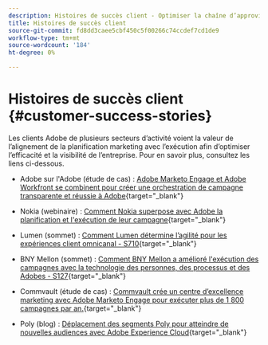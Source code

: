 ```yaml
---
description: Histoires de succès client - Optimiser la chaîne d’approvisionnement de Campaign avec Marketo et Workfront
title: Histoires de succès client
source-git-commit: fd8dd3caee5cbf450c5f00266c74ccdef7cd1de9
workflow-type: tm+mt
source-wordcount: '184'
ht-degree: 0%

---
```


# Histoires de succès client {#customer-success-stories}

Les clients Adobe de plusieurs secteurs d’activité voient la valeur de l’alignement de la planification marketing avec l’exécution afin d’optimiser l’efficacité et la visibilité de l’entreprise. Pour en savoir plus, consultez les liens ci-dessous.

* Adobe sur l&#39;Adobe (étude de cas) : [Adobe Marketo Engage et Adobe Workfront se combinent pour créer une orchestration de campagne transparente et réussie à Adobe](https://business.adobe.com/customer-success-stories/adobe-campaign-orchestration-case-study){target=&quot;_blank&quot;}

* Nokia (webinaire) : [Comment Nokia superpose avec Adobe la planification et l&#39;exécution de leur campagne](https://engage.adobe.com/MarWF22Q4WBR-Registration.html){target=&quot;_blank&quot;}

* Lumen (sommet) : [Comment Lumen détermine l’agilité pour les expériences client omnicanal - S710](https://business.adobe.com/summit/2022/sessions/how-lumen-drives-agility-for-omnichannel-customer-s710.html){target=&quot;_blank&quot;}

* BNY Mellon (sommet) : [Comment BNY Mellon a amélioré l&#39;exécution des campagnes avec la technologie des personnes, des processus et des Adobes - S127](https://business.adobe.com/events/experience-makers-live/2022/sessions/how-bny-mellon-improved-campaign-execution-with-pe-s127.html){target=&quot;_blank&quot;}

* Commvault (étude de cas) : [Commvault crée un centre d’excellence marketing avec Adobe Marketo Engage pour exécuter plus de 1 800 campagnes par an.](https://business.adobe.com/customer-success-stories/commvault-case-study){target=&quot;_blank&quot;}

* Poly (blog) : [Déplacement des segments Poly pour atteindre de nouvelles audiences avec Adobe Experience Cloud](https://business.adobe.com/blog/basics/how-poly-shifted-gears-reach-new-audiences-adobe-experience-cloud){target=&quot;_blank&quot;}
